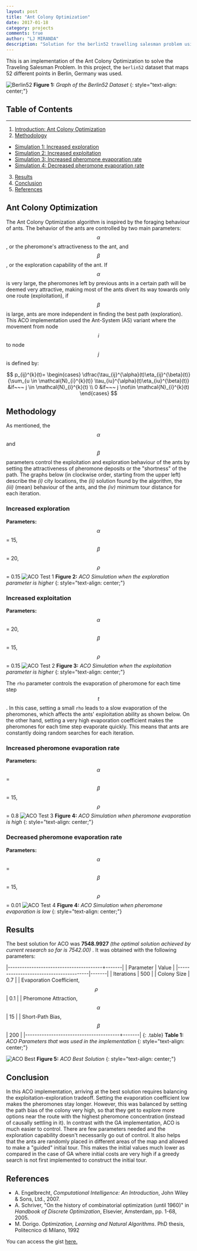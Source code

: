 ```yaml
---
layout: post
title: "Ant Colony Optimization"
date: 2017-01-18
category: projects
comments: true
author: "LJ MIRANDA"
description: "Solution for the berlin52 travelling salesman problem using ant colony optimization"
---
```


This is an implementation of the Ant Colony Optimization to solve the Traveling Salesman Problem.
In this project, the `berlin52` dataset that maps 52 different points in Berlin, Germany was used.

![Berlin52](http://i.imgur.com/tqkRm4dl.png)
__Figure 1:__ _Graph of the Berlin52 Dataset_
{: style="text-align: center;"}

## Table of Contents
---

1. [Introduction: Ant Colony Optimization](#ant-colony-optimization)
2. [Methodology](#methodology)
  - [Simulation 1: Increased exploration](#increased-exploration)
  - [Simulation 2: Increased exploitation](#increased-exploitation)
  - [Simulation 3: Increased pheromone evaporation rate](#increased-pheromone-evaporation-rate)
  - [Simulation 4: Decreased pheromone evaporation rate](#decreased-pheromone-evaporation-rate)
3. [Results](#results)
4. [Conclusion](#conclusion)
5. [References](#references)


## Ant Colony Optimization
The Ant Colony Optimization algorithm is inspired by the foraging behaviour of ants. The behavior of the ants are controlled by two
main parameters: $$\alpha$$, or the pheromone's attractiveness to the ant, and $$\beta$$, or the exploration capability of the ant.
If $$\alpha$$ is very large, the pheromones left by previous ants in a certain path will be deemed very attractive, making most
of the ants divert its way towards only one route (exploitation), if $$\beta$$ is large, ants are more independent in finding the best path (exploration). This ACO implementation used the Ant-System (AS) variant where the movement from
node $$i$$ to node $$j$$ is defined by:

$$
p_{ij}^{k}(t)=  \begin{cases}
      \dfrac{\tau_{ij}^{\alpha}(t)\eta_{ij}^{\beta}(t)}{\sum_{u \in \mathcal{N}_{i}^{k}(t)} \tau_{iu}^{\alpha}(t)\eta_{iu}^{\beta}(t)} &if~~~ j \in \mathcal{N}_{i}^{k}(t) \\
      0 &if~~~ j \not\in \mathcal{N}_{i}^{k}(t)
   \end{cases}
$$


## Methodology
As mentioned, the $$\alpha$$ and $$\beta$$ parameters control the exploitation and exploration behaviour of the ants by setting the
attractiveness of pheromone deposits or the "shortness" of the path. The graphs below (in clockwise order, starting from the upper left)
describe the _(i)_ city locations, the _(ii)_ solution found by the algorithm, the _(iii)_ (mean) behaviour of the ants, and the
_(iv)_ minimum tour distance for each iteration.

### Increased exploration
__Parameters:__ $$\alpha$$ = 15, $$\beta$$ = 20, $$\rho$$ = 0.15
![ACO Test 1](http://i.imgur.com/lVuDTDkl.png)
__Figure 2:__ _ACO Simulation when the exploration parameter is higher_
{: style="text-align: center;"}

### Increased exploitation
__Parameters:__ $$\alpha$$ = 20, $$\beta$$ = 15, $$\rho$$ = 0.15
![ACO Test 2](http://i.imgur.com/SnW6hVll.png)
__Figure 3:__ _ACO Simulation when the exploitation parameter is higher_
{: style="text-align: center;"}

The `rho` parameter controls the evaporation of pheromone for each time step $$t$$. In this case, setting a small `rho`
leads to a slow evaporation of the pheromones, which affects the ants' exploitation ability as shown below. On the other hand,
setting a very high evaporation coefficient makes the pheromones for each time step evaporate quickly. This means that ants are
constantly doing random searches for each iteration.

### Increased pheromone evaporation rate
__Parameters:__ $$\alpha$$ = $$\beta$$ = 15, $$\rho$$ = 0.8
![ACO Test 3](http://i.imgur.com/1mqQCyrl.png)
__Figure 4:__ _ACO Simulation when pheromone evaporation is high_
{: style="text-align: center;"}

### Decreased pheromone evaporation rate
__Parameters:__ $$\alpha$$ = $$\beta$$ = 15, $$\rho$$ = 0.01
![ACO Test 4](http://i.imgur.com/ISCpfpkl.png)
__Figure 4:__ _ACO Simulation when pheromone evaporation is low_
{: style="text-align: center;"}

## Results
The best solution for ACO was __7548.9927__ _(the optimal solution achieved by current research so far is 7542.00)_ . It was obtained with the following parameters:

|----------------------------------------+-------|
| Parameter                              | Value |
|----------------------------------------|-------|
| Iterations                             | 500   |
| Colony Size                            | 0.7   |
| Evaporation Coefficient, $$\rho~~~$$   | 0.1   |
| Pheromone Attraction, $$\alpha$$       | 15    |
| Short-Path Bias, $$\beta$$             | 200   |
|----------------------------------------+-------|
{: .table}
__Table 1:__ _ACO Parameters that was used in the implementation_
{: style="text-align: center;"}

![ACO Best](http://i.imgur.com/neFD3JDl.png)
__Figure 5:__ _ACO Best Solution_
{: style="text-align: center;"}

## Conclusion

In this ACO implementation, arriving at the best solution requires balancing the exploitation-exploration tradeoff.
Setting the evaporation coefficient low makes the pheromones stay longer. However, this was balanced by setting the path
bias of the colony very high, so that they get to explore more options near the route with the highest pheromone concentration
(instead of causally settling in it). In contrast with the GA implementation, ACO is much easier to control. There are few
parameters needed and the exploration capability doesn't necessarily go out of control. It also helps that the ants are
randomly placed in different areas of the map and allowed to make a "guided" initial tour. This makes the initial values
much lower as compared in the case of GA where initial costs are very high if a greedy search is not first implemented to construct the initial tour.

## References

- A. Engelbrecht, *Computational Intelligence: An Introduction*, John Wiley & Sons, Ltd., 2007.
- A. Schriver, "On the history of combinatorial optimization (until 1960)" in _Handbook of Discrete Optimization_, Elsevier, Amsterdam, pp. 1-68, 2005.
- M. Dorigo. _Optimization, Learning and Natural Algorithms_. PhD thesis, Politecnico di Milano, 1992

You can access the gist [here.](https://gist.github.com/ljvmiranda921/ca93059bc213531fd99af22955b6bf5f)
